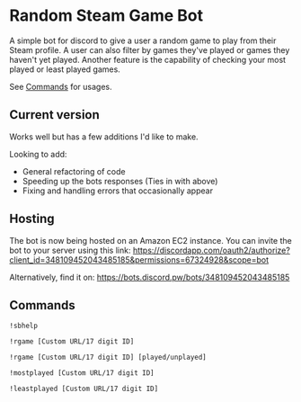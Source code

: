 # Random Steam Game Bot #
A simple bot for discord to give a user a random game to play from their Steam profile. A user can also filter by games they've played or games they haven't yet played. Another feature is the capability of checking your most played or least played games.

See [Commands](#commands) for usages.

## Current version ## 
Works well but has a few additions I'd like to make.

Looking to add:
- General refactoring of code
- Speeding up the bots responses (Ties in with above)
- Fixing and handling errors that occasionally appear

## Hosting ##

The bot is now being hosted on an Amazon EC2 instance. You can invite the bot to your server using this link:
https://discordapp.com/oauth2/authorize?client_id=348109452043485185&permissions=67324928&scope=bot

Alternatively, find it on:
https://bots.discord.pw/bots/348109452043485185


## Commands ##

```
!sbhelp

!rgame [Custom URL/17 digit ID]

!rgame [Custom URL/17 digit ID] [played/unplayed]

!mostplayed [Custom URL/17 digit ID]

!leastplayed [Custom URL/17 digit ID]
```
